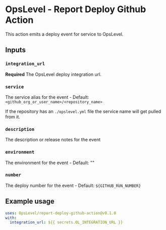 # OpsLevel - Report Deploy Github Action

This action emits a deploy event for service to OpsLevel.

## Inputs

### `integration_url`

**Required** The OpsLevel deploy integration url.

### `service`

The service alias for the event - Default: `<github_org_or_user_name>/<repository_name>`

If the repository has an `./opslevel.yml` file the service name will get pulled from it.

### `description`

The description or release notes for the event

### `environment`

The environment for the event - Default: ""

### `number`

The deploy number for the event - Default: `${GITHUB_RUN_NUMBER}`

## Example usage

```yaml
uses: OpsLevel/report-deploy-github-action@v0.1.0
with:
  integration_url: ${{ secrets.OL_INTEGRATION_URL }}
```
